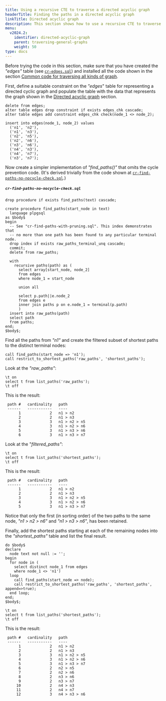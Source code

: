 ```yaml
---
title: Using a recursive CTE to traverse a directed acyclic graph
headerTitle: Finding the paths in a directed acyclic graph
linkTitle: Directed acyclic graph
description: This section shows how to use a recursive CTE to traverse a directed acyclic graph.
menu:
  v2024.2:
    identifier: directed-acyclic-graph
    parent: traversing-general-graphs
    weight: 50
type: docs
---
```


Before trying the code in this section, make sure that you have created the _"edges"_ table (see [`cr-edges.sql`](../graph-representation/#cr-edges-sql)) and installed all the code shown in the section [Common code for traversing all kinds of graph](../common-code/).

First, define a suitable constraint on the _"edges_" table for representing a directed cyclic graph and populate the table with the data that represents the graph shown in the [Directed acyclic graph](../../traversing-general-graphs/#directed-acyclic-graph) section.

```plpgsql
delete from edges;
alter table edges drop constraint if exists edges_chk cascade;
alter table edges add constraint edges_chk check(node_1 <> node_2);

insert into edges(node_1, node_2) values
  ('n1', 'n2'),
  ('n1', 'n3'),
  ('n2', 'n5'),
  ('n2', 'n6'),
  ('n3', 'n6'),
  ('n4', 'n3'),
  ('n4', 'n7'),
  ('n3', 'n7');
```

Now create a simpler implementation of _"find_paths()"_ that omits the cycle prevention code. (It's derived trivially from the code shown at [`cr-find-paths-no-nocycle-check.sql`](../undirected-cyclic-graph/#cr-find-paths-no-nocycle-check-sql).)

##### `cr-find-paths-no-nocycle-check.sql`

```plpgsql
drop procedure if exists find_paths(text) cascade;

create procedure find_paths(start_node in text)
  language plpgsql
as $body$
begin
  -- See "cr-find-paths-with-pruning.sql". This index demonstrates that
  -- no more than one path has been found to any particular terminal node.
  drop index if exists raw_paths_terminal_unq cascade;
  commit;
  delete from raw_paths;

  with
    recursive paths(path) as (
      select array[start_node, node_2]
      from edges
      where node_1 = start_node

      union all

      select p.path||e.node_2
      from edges e
      inner join paths p on e.node_1 = terminal(p.path)
      )
  insert into raw_paths(path)
  select path
  from paths;
end;
$body$;
```

Find all the paths from _"n1"_ and create the filtered subset of shortest paths to the distinct terminal nodes:

```plpgsql
call find_paths(start_node => 'n1');
call restrict_to_shortest_paths('raw_paths', 'shortest_paths');
```

Look at the _"raw_paths"_:

```plpgsql
\t on
select t from list_paths('raw_paths');
\t off
```

This is the result:

```
 path #   cardinality   path
 ------   -----------   ----
      1             2   n1 > n2
      2             2   n1 > n3
      3             3   n1 > n2 > n5
      4             3   n1 > n2 > n6
      5             3   n1 > n3 > n6
      6             3   n1 > n3 > n7
```
Look at the "_filtered_paths"_:

```plpgsql
\t on
select t from list_paths('shortest_paths');
\t off
```

This is the result:

```
 path #   cardinality   path
 ------   -----------   ----
      1             2   n1 > n2
      2             2   n1 > n3
      3             3   n1 > n2 > n5
      4             3   n1 > n2 > n6
      5             3   n1 > n3 > n7
```

Notice that only the first (in sorting order) of the two paths to the same node, _"n1 > n2 > n6"_ and _"n1 > n3 > n6"_, has been retained.

Finally, add the shortest paths starting at each of the remaining nodes into the _"shortest_paths"_ table and list the final result.

```plpgsql
do $body$
declare
  node text not null := '';
begin
  for node in (
    select distinct node_1 from edges
    where node_1 <> 'n1')
  loop
    call find_paths(start_node => node);
    call restrict_to_shortest_paths('raw_paths', 'shortest_paths', append=>true);
  end loop;
end;
$body$;

\t on
select t from list_paths('shortest_paths');
\t off
```

This is the result:

```
 path #   cardinality   path
 ------   -----------   ----
      1             2   n1 > n2
      2             2   n1 > n3
      3             3   n1 > n2 > n5
      4             3   n1 > n2 > n6
      5             3   n1 > n3 > n7
      6             2   n2 > n5
      7             2   n2 > n6
      8             2   n3 > n6
      9             2   n3 > n7
     10             2   n4 > n3
     11             2   n4 > n7
     12             3   n4 > n3 > n6
```
